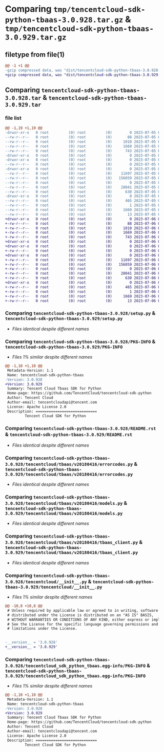 # Comparing `tmp/tencentcloud-sdk-python-tbaas-3.0.928.tar.gz` & `tmp/tencentcloud-sdk-python-tbaas-3.0.929.tar.gz`

## filetype from file(1)

```diff
@@ -1 +1 @@
-gzip compressed data, was "dist/tencentcloud-sdk-python-tbaas-3.0.928.tar", last modified: Wed Jul  5 00:33:41 2023, max compression
+gzip compressed data, was "dist/tencentcloud-sdk-python-tbaas-3.0.929.tar", last modified: Thu Jul  6 00:34:23 2023, max compression
```

## Comparing `tencentcloud-sdk-python-tbaas-3.0.928.tar` & `tencentcloud-sdk-python-tbaas-3.0.929.tar`

### file list

```diff
@@ -1,19 +1,19 @@
-drwxr-xr-x   0 root         (0) root         (0)        0 2023-07-05 00:33:41.000000 tencentcloud-sdk-python-tbaas-3.0.928/
--rw-r--r--   0 root         (0) root         (0)       88 2023-07-05 00:33:41.000000 tencentcloud-sdk-python-tbaas-3.0.928/setup.cfg
--rw-r--r--   0 root         (0) root         (0)     1010 2023-07-05 00:33:41.000000 tencentcloud-sdk-python-tbaas-3.0.928/setup.py
--rw-r--r--   0 root         (0) root         (0)     1669 2023-07-05 00:33:41.000000 tencentcloud-sdk-python-tbaas-3.0.928/PKG-INFO
--rw-r--r--   0 root         (0) root         (0)      743 2023-07-05 00:33:41.000000 tencentcloud-sdk-python-tbaas-3.0.928/README.rst
-drwxr-xr-x   0 root         (0) root         (0)        0 2023-07-05 00:33:41.000000 tencentcloud-sdk-python-tbaas-3.0.928/tencentcloud/
-drwxr-xr-x   0 root         (0) root         (0)        0 2023-07-05 00:33:41.000000 tencentcloud-sdk-python-tbaas-3.0.928/tencentcloud/tbaas/
--rw-r--r--   0 root         (0) root         (0)        0 2023-07-05 00:33:41.000000 tencentcloud-sdk-python-tbaas-3.0.928/tencentcloud/tbaas/__init__.py
-drwxr-xr-x   0 root         (0) root         (0)        0 2023-07-05 00:33:41.000000 tencentcloud-sdk-python-tbaas-3.0.928/tencentcloud/tbaas/v20180416/
--rw-r--r--   0 root         (0) root         (0)    11697 2023-07-05 00:33:41.000000 tencentcloud-sdk-python-tbaas-3.0.928/tencentcloud/tbaas/v20180416/errorcodes.py
--rw-r--r--   0 root         (0) root         (0)   156059 2023-07-05 00:33:41.000000 tencentcloud-sdk-python-tbaas-3.0.928/tencentcloud/tbaas/v20180416/models.py
--rw-r--r--   0 root         (0) root         (0)        0 2023-07-05 00:33:41.000000 tencentcloud-sdk-python-tbaas-3.0.928/tencentcloud/tbaas/v20180416/__init__.py
--rw-r--r--   0 root         (0) root         (0)    28041 2023-07-05 00:33:41.000000 tencentcloud-sdk-python-tbaas-3.0.928/tencentcloud/tbaas/v20180416/tbaas_client.py
--rw-r--r--   0 root         (0) root         (0)      630 2023-07-05 00:33:41.000000 tencentcloud-sdk-python-tbaas-3.0.928/tencentcloud/__init__.py
-drwxr-xr-x   0 root         (0) root         (0)        0 2023-07-05 00:33:41.000000 tencentcloud-sdk-python-tbaas-3.0.928/tencentcloud_sdk_python_tbaas.egg-info/
--rw-r--r--   0 root         (0) root         (0)      465 2023-07-05 00:33:41.000000 tencentcloud-sdk-python-tbaas-3.0.928/tencentcloud_sdk_python_tbaas.egg-info/SOURCES.txt
--rw-r--r--   0 root         (0) root         (0)        1 2023-07-05 00:33:41.000000 tencentcloud-sdk-python-tbaas-3.0.928/tencentcloud_sdk_python_tbaas.egg-info/dependency_links.txt
--rw-r--r--   0 root         (0) root         (0)     1669 2023-07-05 00:33:41.000000 tencentcloud-sdk-python-tbaas-3.0.928/tencentcloud_sdk_python_tbaas.egg-info/PKG-INFO
--rw-r--r--   0 root         (0) root         (0)       13 2023-07-05 00:33:41.000000 tencentcloud-sdk-python-tbaas-3.0.928/tencentcloud_sdk_python_tbaas.egg-info/top_level.txt
+drwxr-xr-x   0 root         (0) root         (0)        0 2023-07-06 00:34:23.000000 tencentcloud-sdk-python-tbaas-3.0.929/
+-rw-r--r--   0 root         (0) root         (0)       88 2023-07-06 00:34:23.000000 tencentcloud-sdk-python-tbaas-3.0.929/setup.cfg
+-rw-r--r--   0 root         (0) root         (0)     1010 2023-07-06 00:34:23.000000 tencentcloud-sdk-python-tbaas-3.0.929/setup.py
+-rw-r--r--   0 root         (0) root         (0)     1669 2023-07-06 00:34:23.000000 tencentcloud-sdk-python-tbaas-3.0.929/PKG-INFO
+-rw-r--r--   0 root         (0) root         (0)      743 2023-07-06 00:34:23.000000 tencentcloud-sdk-python-tbaas-3.0.929/README.rst
+drwxr-xr-x   0 root         (0) root         (0)        0 2023-07-06 00:34:23.000000 tencentcloud-sdk-python-tbaas-3.0.929/tencentcloud/
+drwxr-xr-x   0 root         (0) root         (0)        0 2023-07-06 00:34:23.000000 tencentcloud-sdk-python-tbaas-3.0.929/tencentcloud/tbaas/
+-rw-r--r--   0 root         (0) root         (0)        0 2023-07-06 00:34:23.000000 tencentcloud-sdk-python-tbaas-3.0.929/tencentcloud/tbaas/__init__.py
+drwxr-xr-x   0 root         (0) root         (0)        0 2023-07-06 00:34:23.000000 tencentcloud-sdk-python-tbaas-3.0.929/tencentcloud/tbaas/v20180416/
+-rw-r--r--   0 root         (0) root         (0)    11697 2023-07-06 00:34:23.000000 tencentcloud-sdk-python-tbaas-3.0.929/tencentcloud/tbaas/v20180416/errorcodes.py
+-rw-r--r--   0 root         (0) root         (0)   156059 2023-07-06 00:34:23.000000 tencentcloud-sdk-python-tbaas-3.0.929/tencentcloud/tbaas/v20180416/models.py
+-rw-r--r--   0 root         (0) root         (0)        0 2023-07-06 00:34:23.000000 tencentcloud-sdk-python-tbaas-3.0.929/tencentcloud/tbaas/v20180416/__init__.py
+-rw-r--r--   0 root         (0) root         (0)    28041 2023-07-06 00:34:23.000000 tencentcloud-sdk-python-tbaas-3.0.929/tencentcloud/tbaas/v20180416/tbaas_client.py
+-rw-r--r--   0 root         (0) root         (0)      630 2023-07-06 00:34:23.000000 tencentcloud-sdk-python-tbaas-3.0.929/tencentcloud/__init__.py
+drwxr-xr-x   0 root         (0) root         (0)        0 2023-07-06 00:34:23.000000 tencentcloud-sdk-python-tbaas-3.0.929/tencentcloud_sdk_python_tbaas.egg-info/
+-rw-r--r--   0 root         (0) root         (0)      465 2023-07-06 00:34:23.000000 tencentcloud-sdk-python-tbaas-3.0.929/tencentcloud_sdk_python_tbaas.egg-info/SOURCES.txt
+-rw-r--r--   0 root         (0) root         (0)        1 2023-07-06 00:34:23.000000 tencentcloud-sdk-python-tbaas-3.0.929/tencentcloud_sdk_python_tbaas.egg-info/dependency_links.txt
+-rw-r--r--   0 root         (0) root         (0)     1669 2023-07-06 00:34:23.000000 tencentcloud-sdk-python-tbaas-3.0.929/tencentcloud_sdk_python_tbaas.egg-info/PKG-INFO
+-rw-r--r--   0 root         (0) root         (0)       13 2023-07-06 00:34:23.000000 tencentcloud-sdk-python-tbaas-3.0.929/tencentcloud_sdk_python_tbaas.egg-info/top_level.txt
```

### Comparing `tencentcloud-sdk-python-tbaas-3.0.928/setup.py` & `tencentcloud-sdk-python-tbaas-3.0.929/setup.py`

 * *Files identical despite different names*

### Comparing `tencentcloud-sdk-python-tbaas-3.0.928/PKG-INFO` & `tencentcloud-sdk-python-tbaas-3.0.929/PKG-INFO`

 * *Files 1% similar despite different names*

```diff
@@ -1,10 +1,10 @@
 Metadata-Version: 1.1
 Name: tencentcloud-sdk-python-tbaas
-Version: 3.0.928
+Version: 3.0.929
 Summary: Tencent Cloud Tbaas SDK for Python
 Home-page: https://github.com/TencentCloud/tencentcloud-sdk-python
 Author: Tencent Cloud
 Author-email: tencentcloudapi@tencent.com
 License: Apache License 2.0
 Description: ============================
         Tencent Cloud SDK for Python
```

### Comparing `tencentcloud-sdk-python-tbaas-3.0.928/README.rst` & `tencentcloud-sdk-python-tbaas-3.0.929/README.rst`

 * *Files identical despite different names*

### Comparing `tencentcloud-sdk-python-tbaas-3.0.928/tencentcloud/tbaas/v20180416/errorcodes.py` & `tencentcloud-sdk-python-tbaas-3.0.929/tencentcloud/tbaas/v20180416/errorcodes.py`

 * *Files identical despite different names*

### Comparing `tencentcloud-sdk-python-tbaas-3.0.928/tencentcloud/tbaas/v20180416/models.py` & `tencentcloud-sdk-python-tbaas-3.0.929/tencentcloud/tbaas/v20180416/models.py`

 * *Files identical despite different names*

### Comparing `tencentcloud-sdk-python-tbaas-3.0.928/tencentcloud/tbaas/v20180416/tbaas_client.py` & `tencentcloud-sdk-python-tbaas-3.0.929/tencentcloud/tbaas/v20180416/tbaas_client.py`

 * *Files identical despite different names*

### Comparing `tencentcloud-sdk-python-tbaas-3.0.928/tencentcloud/__init__.py` & `tencentcloud-sdk-python-tbaas-3.0.929/tencentcloud/__init__.py`

 * *Files 1% similar despite different names*

```diff
@@ -10,8 +10,8 @@
 # Unless required by applicable law or agreed to in writing, software
 # distributed under the License is distributed on an "AS IS" BASIS,
 # WITHOUT WARRANTIES OR CONDITIONS OF ANY KIND, either express or implied.
 # See the License for the specific language governing permissions and
 # limitations under the License.
 
 
-__version__ = '3.0.928'
+__version__ = '3.0.929'
```

### Comparing `tencentcloud-sdk-python-tbaas-3.0.928/tencentcloud_sdk_python_tbaas.egg-info/PKG-INFO` & `tencentcloud-sdk-python-tbaas-3.0.929/tencentcloud_sdk_python_tbaas.egg-info/PKG-INFO`

 * *Files 1% similar despite different names*

```diff
@@ -1,10 +1,10 @@
 Metadata-Version: 1.1
 Name: tencentcloud-sdk-python-tbaas
-Version: 3.0.928
+Version: 3.0.929
 Summary: Tencent Cloud Tbaas SDK for Python
 Home-page: https://github.com/TencentCloud/tencentcloud-sdk-python
 Author: Tencent Cloud
 Author-email: tencentcloudapi@tencent.com
 License: Apache License 2.0
 Description: ============================
         Tencent Cloud SDK for Python
```

